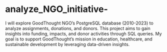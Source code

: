 # analyze_NGO_initiative-
I will explore GoodThought NGO’s PostgreSQL database (2010-2023) to analyze assignments, donations, and donors. This project aims to gain insights into funding, impacts, and donor activities through SQL queries. My goal is to support GoodThought’s mission in education, healthcare, and sustainable development by leveraging data-driven insights.

